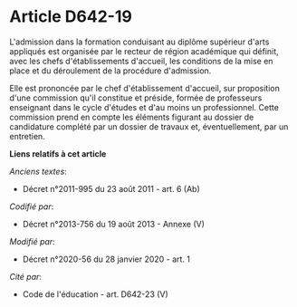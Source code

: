 # Article D642-19

L'admission dans la formation conduisant au diplôme supérieur d'arts appliqués est organisée par le recteur de région
académique qui définit, avec les chefs d'établissements d'accueil, les conditions de la mise en place et du déroulement de la
procédure d'admission.

Elle est prononcée par le chef d'établissement d'accueil, sur proposition d'une commission qu'il constitue et préside, formée
de professeurs enseignant dans le cycle d'études et d'au moins un professionnel. Cette commission prend en compte les
éléments figurant au dossier de candidature complété par un dossier de travaux et, éventuellement, par un entretien.

**Liens relatifs à cet article**

_Anciens textes_:

  - Décret n°2011-995 du 23 août 2011 - art. 6 (Ab)

_Codifié par_:

  - Décret n°2013-756 du 19 août 2013 -  Annexe (V)

_Modifié par_:

  - Décret n°2020-56 du 28 janvier 2020 - art. 1

_Cité par_:

  - Code de l'éducation - art. D642-23 (V)
